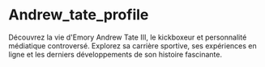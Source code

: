 # Andrew_tate_profile
Découvrez la vie d'Emory Andrew Tate III, le kickboxeur et personnalité médiatique controversé. Explorez sa carrière sportive, ses expériences en ligne et les derniers développements de son histoire fascinante.
